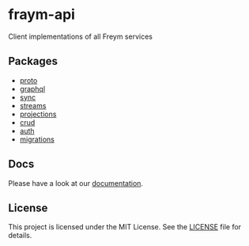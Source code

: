 # fraym-api

Client implementations of all Freym services

## Packages

- [proto](proto/README.md)
- [graphql](graphql/README.md)
- [sync](sync/README.md)
- [streams](streams/README.md)
- [projections](projections/README.md)
- [crud](crud/README.md)
- [auth](auth/README.md)
- [migrations](migrations/README.md)

## Docs

Please have a look at our [documentation](https://docs.freym.becklyn.app/docs/services/overview).

## License

This project is licensed under the MIT License. See the [LICENSE](LICENSE) file for details.
